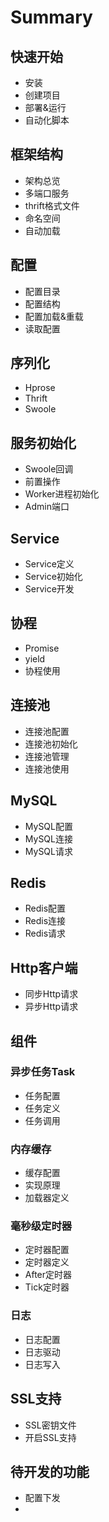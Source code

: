 # Summary

## 快速开始

* 安装
* 创建项目
* 部署&运行
* 自动化脚本

## 框架结构

* 架构总览
* 多端口服务
* thrift格式文件
* 命名空间
* 自动加载

## 配置

* 配置目录
* 配置结构
* 配置加载&重载
* 读取配置

## 序列化

* Hprose
* Thrift
* Swoole

## 服务初始化

* Swoole回调
* 前置操作
* Worker进程初始化
* Admin端口

## Service

* Service定义
* Service初始化
* Service开发

## 协程

* Promise
* yield
* 协程使用

## 连接池

* 连接池配置
* 连接池初始化
* 连接池管理
* 连接池使用

## MySQL

* MySQL配置
* MySQL连接
* MySQL请求

## Redis

* Redis配置
* Redis连接
* Redis请求

## Http客户端

* 同步Http请求
* 异步Http请求

## 组件

### 异步任务Task

* 任务配置
* 任务定义
* 任务调用

### 内存缓存

* 缓存配置
* 实现原理
* 加载器定义

### 毫秒级定时器

* 定时器配置
* 定时器定义
* After定时器
* Tick定时器

### 日志

* 日志配置
* 日志驱动
* 日志写入

## SSL支持

* SSL密钥文件
* 开启SSL支持

## 待开发的功能

* 配置下发
* 